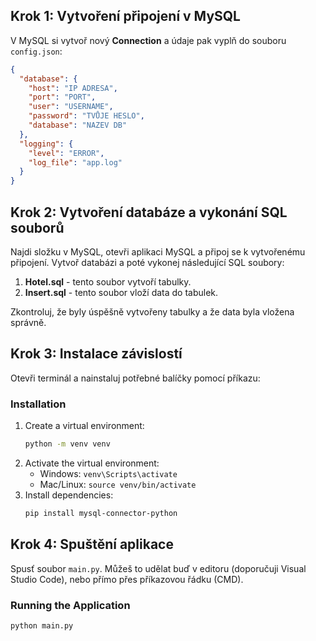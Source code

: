 ## Krok 1: Vytvoření připojení v MySQL

V MySQL si vytvoř nový **Connection** a údaje pak vyplň do souboru `config.json`:

```json
{
  "database": {
    "host": "IP ADRESA",
    "port": "PORT",
    "user": "USERNAME",
    "password": "TVŮJE HESLO",
    "database": "NAZEV DB"
  },
  "logging": {
    "level": "ERROR",
    "log_file": "app.log"
  }
}
```

## Krok 2: Vytvoření databáze a vykonání SQL souborů

Najdi složku v MySQL, otevři aplikaci MySQL a připoj se k vytvořenému připojení. Vytvoř databázi a poté vykonej následující SQL soubory:

1. **Hotel.sql** - tento soubor vytvoří tabulky.
2. **Insert.sql** - tento soubor vloží data do tabulek.

Zkontroluj, že byly úspěšně vytvořeny tabulky a že data byla vložena správně.

## Krok 3: Instalace závislostí

Otevři terminál a nainstaluj potřebné balíčky pomocí příkazu:

### Installation

1. Create a virtual environment:
   ```sh
   python -m venv venv
   ```
2. Activate the virtual environment:
   - Windows: `venv\Scripts\activate`
   - Mac/Linux: `source venv/bin/activate`
3. Install dependencies:
   ```sh
   pip install mysql-connector-python
   ```


## Krok 4: Spuštění aplikace

Spusť soubor `main.py`. Můžeš to udělat buď v editoru (doporučuji Visual Studio Code), nebo přímo přes příkazovou řádku (CMD).
### Running the Application

```sh
python main.py
```